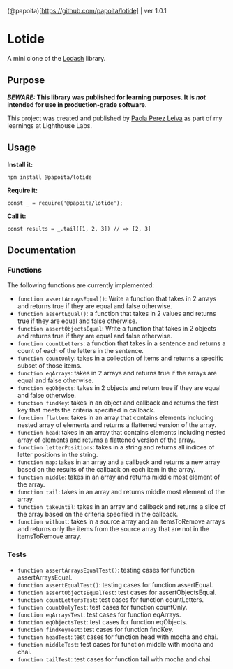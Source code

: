 <!-- @format -->

(@papoita)[https://github.com/papoita/lotide] | ver 1.0.1

# Lotide

A mini clone of the [Lodash](https://lodash.com) library.

## Purpose

**_BEWARE:_ This library was published for learning purposes. It is _not_ intended for use in production-grade software.**

This project was created and published by [Paola Perez Leiva](https://www.linkedin.com/in/perezleivapaola/) as part of my learnings at Lighthouse Labs.

## Usage

**Install it:**

`npm install @papoita/lotide`

**Require it:**

`const _ = require('@papoita/lotide');`

**Call it:**

`const results = _.tail([1, 2, 3]) // => [2, 3]`

## Documentation

### Functions

The following functions are currently implemented:

- `function assertArraysEqual()`: Write a function that takes in 2 arrays and returns true if they are equal and false otherwise.
- `function assertEqual()`: a function that takes in 2 values and returns true if they are equal and false otherwise.
- `function assertObjectsEqual`: Write a function that takes in 2 objects and returns true if they are equal and false otherwise.
- `function countLetters`: a function that takes in a sentence and returns a count of each of the letters in the sentence.
- `function countOnly`: takes in a collection of items and returns a specific subset of those items.
- `function eqArrays`: takes in 2 arrays and returns true if the arrays are equal and false otherwise.
- `function eqObjects`: takes in 2 objects and return true if they are equal and false otherwise.
- `function findKey`: takes in an object and callback and returns the first key that meets the criteria specified in callback.
- `function flatten`: takes in an array that contains elements including nested array of elements and returns a flattened version of the array.
- `function head`: takes in an array that contains elements including nested array of elements and returns a flattened version of the array.
- `function letterPositions`: takes in a string and returns all indices of letter positions in the string.
- `function map`: takes in an array and a callback and returns a new array based on the results of the callback on each item in the array.
- `function middle`: takes in an array and returns middle most element of the array.
- `function tail`: takes in an array and returns middle most element of the array.
- `function takeUntil`: takes in an array and callback and returns a slice of the array based on the criteria specified in the callback.
- `function without`: takes in a source array and an itemsToRemove arrays and returns only the items from the source array that are not in the itemsToRemove array.

### Tests

- `function assertArraysEqualTest()`: testing cases for function assertArraysEqual.
- `function assertEqualTest()`: testing cases for function assertEqual.
- `function assertObjectsEqualTest`: test cases for assertObjectsEqual.
- `function countLettersTest`: test cases for function countLetters.
- `function countOnlyTest`: test cases for function countOnly.
- `function eqArraysTest`: test cases for function eqArrays.
- `function eqObjectsTest`: test cases for function eqObjects.
- `function findKeyTest`: test cases for function findKey.
- `function headTest`: test cases for function head with mocha and chai.
- `function middleTest`: test cases for function middle with mocha and chai.
- `function tailTest`: test cases for function tail with mocha and chai.
